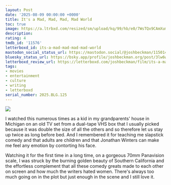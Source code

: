 ```yaml
---
layout: Post
date: '2025-08-09 00:00:00 +0000'
title: It's a Mad, Mad, Mad, Mad World
toc: true
image: https://a.ltrbxd.com/resized/sm/upload/kq/99/hb/e0/7WsTQx9CAmXumSZKHiYmZ3hqvT5-0-600-0-900-crop.jpg?v=93e2a45fc2
description:
rating: 4
tmdb_id: '11576'
letterboxd_id: its-a-mad-mad-mad-mad-world
mastodon_social_status_url: https://mastodon.social/@joshbeckman/115014904546080051
bluesky_status_url: https://bsky.app/profile/joshbeckman.org/post/3lw6w5e2xay2e
letterboxd_review_url: https://letterboxd.com/joshbeckman/film/its-a-mad-mad-mad-mad-world/
tags:
- movies
- entertainment
- culture
- writing
- letterboxd
serial_number: 2025.BLG.125
---
```

 <p><img src="https://a.ltrbxd.com/resized/sm/upload/kq/99/hb/e0/7WsTQx9CAmXumSZKHiYmZ3hqvT5-0-600-0-900-crop.jpg?v=93e2a45fc2"/></p> <p>I watched this numerous times as a kid in my grandparents' house in Michigan on an old TV set from a dual-tape VHS box that I usually picked because it was double the size of all the others and so therefore let us stay up twice as long before bed. And I remembered it for teaching me slapstick comedy and that adults are children and that Jonathan Winters can make me feel any emotion by contorting his face.</p><p>Watching it for the first time in a long time, on a gorgeous 70mm Panavision scale, I was struck by the burning golden beauty of Southern California and the effortless complement that all these comedy greats made to each other on screen and how much the writers hated women. There's always too much going on in the plot but just enough in the scene and I still love it.</p> 
